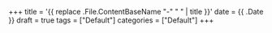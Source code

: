 +++
title = '{{ replace .File.ContentBaseName "-" " " | title }}'
date = {{ .Date }}
draft = true
tags = ["Default"]
categories = ["Default"]
+++
